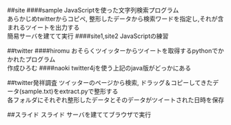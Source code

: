 ##site
####sample
JavaScriptを使った文字列検索プログラム  
あらかじめtwitterからコピペ, 整形したデータから検索ワードを指定し,それが含まれるツイートを出力する  
簡易サーバを建てて実行
####site1,site2
JavaScriptの練習

##twitter
####hiromu
おそらくツイッターからツイートを取得するpythonでかかれたプログラム  
作成ひろむ
####naoki
twitter4jを使う上記のjava版がどっかにある

##twitter発祥調査
ツイッターのページから検索, ドラッグ＆コピーしてきたデータ(sample.txt)をextract.pyで整形する  
各フォルダにそれぞれ整形したデータとそのデータがツイートされた日時を保存

##スライド
スライド
サーバを建ててブラウザで実行
